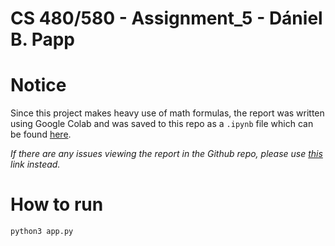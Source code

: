 # CS 480/580 - Assignment_5 - Dániel B. Papp

# Notice

Since this project makes heavy use of math formulas, the report was written using Google Colab and was saved to this repo as a `.ipynb` file which can be found [here](https://github.com/odu-cs-580-f21/assignment_5/README.ipynb).

_If there are any issues viewing the report in the Github repo, please use [this](https://colab.research.google.com/drive/1J8lL6cFACaTULlmGsRQDoGjkKEitrg0W?usp=sharing) link instead._

# How to run

```console
python3 app.py
```

